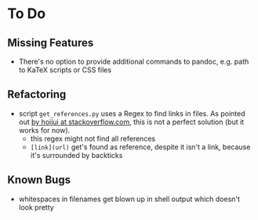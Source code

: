 # To Do

## Missing Features

* There's no option to provide additional commands to pandoc, e.g. path to KaTeX scripts or CSS files

## Refactoring

* script ``get_references.py`` uses a Regex to find links in files. As pointed out [by hoijui at stackoverflow.com](https://stackoverflow.com/questions/40993488/#45182692), this is not a perfect solution (but it works for now).
  * this regex might not find all references
  * ``[link](url)`` get's found as reference, despite it isn't a link, because it's surrounded by backticks

## Known Bugs

* whitespaces in filenames get blown up in shell output which doesn't look pretty
